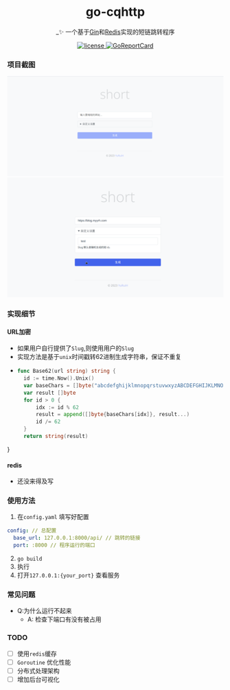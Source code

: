 <div align="center">

# go-cqhttp

_✨ 一个基于[Gin](https://github.com/gin-gonic/gin)和[Redis](https://redis.io)实现的短链跳转程序
</div>

<p align="center">
    <a href="https://raw.githubusercontent.com/xiao0ne/url-GO-to/main/LICENSE">
    <img src="https://img.shields.io/github/license/xia0ne/url-GO-to" alt="license">
    </a>
    <a href="https://goreportcard.com/report/github.com/xia0ne/url-GO-to">
    <img src="https://goreportcard.com/badge/github.com/xia0ne/url-GO-to" alt="GoReportCard">
    </a>
</p>

### 项目截图
![](./template/assets/image/show1.png)
![](./template/assets/image/show2.gif)

### 实现细节
#### URL加密
- 如果用户自行提供了`Slug`,则使用用户的`Slug`
- 实现方法是基于`unix`时间戳转62进制生成字符串，保证不重复
- ```go
  func Base62(url string) string {
	id := time.Now().Unix()
	var baseChars = []byte("abcdefghijklmnopqrstuvwxyzABCDEFGHIJKLMNOPQRSTUVWXYZ0123456789")
	var result []byte
	for id > 0 {
		idx := id % 62
		result = append([]byte{baseChars[idx]}, result...)
		id /= 62
	}
	return string(result)
}

#### redis
- 还没来得及写

### 使用方法
1. 在`config.yaml` 填写好配置
```yaml
config: // 总配置
  base_url: 127.0.0.1:8000/api/ // 跳转的链接
  port: :8000 // 程序运行的端口
  ```
2. `go build`
3. 执行
4. 打开`127.0.0.1:{your_port}` 查看服务

### 常见问题
- Q:为什么运行不起来
  - A: 检查下端口有没有被占用

### TODO
- [ ] 使用`redis`缓存
- [ ] `Goroutine` 优化性能
- [ ] 分布式处理架构
- [ ] 增加后台可视化